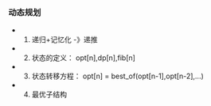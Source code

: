 ### 动态规划

- 1. 递归+记忆化 -》递推

- 2. 状态的定义： opt[n],dp[n],fib[n]

- 3. 状态转移方程： opt[n] = best_of(opt[n-1],opt[n-2],...)

- 4. 最优子结构